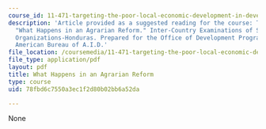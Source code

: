 ```yaml
---
course_id: 11-471-targeting-the-poor-local-economic-development-in-developing-countries-spring-2010
description: 'Article provided as a suggested reading for the course: Tendler, Judith.
  "What Happens in an Agrarian Reform." Inter-Country Examinations of Small Farmer
  Organizations-Honduras. Prepared for the Office of Development Programs of the Latin
  American Bureau of A.I.D.'
file_location: /coursemedia/11-471-targeting-the-poor-local-economic-development-in-developing-countries-spring-2010/78fbd6c7550a3ec1f2d80b02bb6a52da_MIT11_471S10_Agrarian.pdf
file_type: application/pdf
layout: pdf
title: What Happens in an Agrarian Reform
type: course
uid: 78fbd6c7550a3ec1f2d80b02bb6a52da

---
```

None